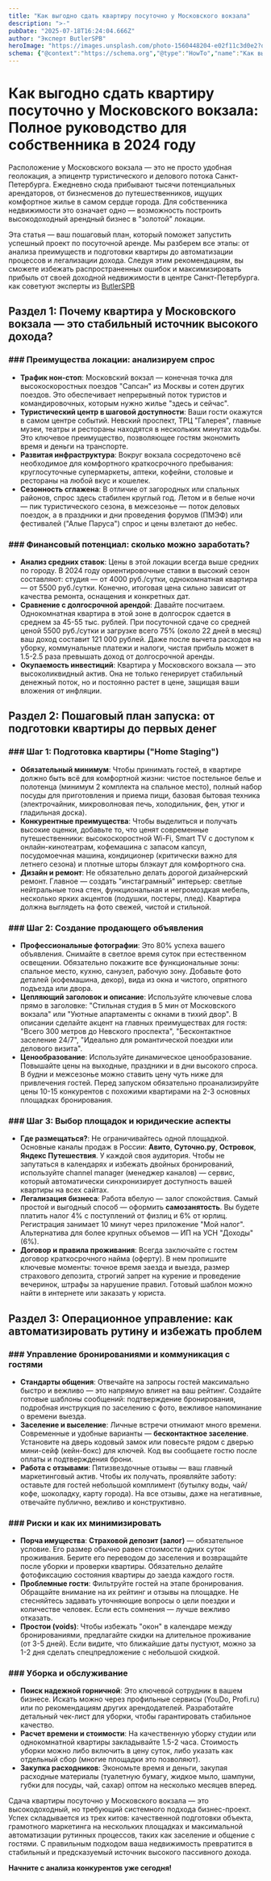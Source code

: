 ```yaml
---
title: "Как выгодно сдать квартиру посуточно у Московского вокзала"
description: ">-"
pubDate: "2025-07-18T16:24:04.666Z"
author: "Эксперт ButlerSPB"
heroImage: "https://images.unsplash.com/photo-1560448204-e02f11c3d0e2?q=80&w=2070&auto=format&fit=crop"
schema: {"@context":"https://schema.org","@type":"HowTo","name":"Как выгодно сдать квартиру посуточно у Московского вокзала","description":">-","image":{"@type":"ImageObject","url":"https://images.unsplash.com/photo-1560448204-e02f11c3d0e2?q=80&w=2070&auto=format&fit=crop"},"aggregateRating":{"@type":"AggregateRating","ratingValue":"4.8","reviewCount":895,"bestRating":"5","worstRating":"1"},"publisher":{"@type":"Organization","name":"Блог ButlerSPB","logo":{"@type":"ImageObject","url":"https://butlerspb-blog.netlify.app/favicon.ico"}},"mainEntityOfPage":{"@type":"WebPage","@id":"https://butlerspb-blog.netlify.app/blog/sdat-kvartiru-posutochno-u-moskovskogo-vokzala/"}}
---
```


# **Как выгодно сдать квартиру посуточно у Московского вокзала: Полное руководство для собственника в 2024 году**

Расположение у Московского вокзала — это не просто удобная геолокация, а эпицентр туристического и делового потока Санкт-Петербурга. Ежедневно сюда прибывают тысячи потенциальных арендаторов, от бизнесменов до путешественников, ищущих комфортное жилье в самом сердце города. Для собственника недвижимости это означает одно — возможность построить высокодоходный арендный бизнес в "золотой" локации.

Эта статья — ваш пошаговый план, который поможет запустить успешный проект по посуточной аренде. Мы разберем все этапы: от анализа преимуществ и подготовки квартиры до автоматизации процессов и легализации дохода. Следуя этим рекомендациям, вы сможете избежать распространенных ошибок и максимизировать прибыль от своей доходной недвижимости в центре Санкт-Петербурга. как советуют эксперты из <a href="https://butlerspb.ru" target="_blank" rel="nofollow">ButlerSPB</a>

## **Раздел 1: Почему квартира у Московского вокзала — это стабильный источник высокого дохода?**

### ### Преимущества локации: анализируем спрос
*   **Трафик нон-стоп**: Московский вокзал — конечная точка для высокоскоростных поездов "Сапсан" из Москвы и сотен других поездов. Это обеспечивает непрерывный поток туристов и командировочных, которым нужно жилье "здесь и сейчас".
*   **Туристический центр в шаговой доступности**: Ваши гости окажутся в самом центре событий. Невский проспект, ТРЦ "Галерея", главные музеи, театры и рестораны находятся в нескольких минутах ходьбы. Это ключевое преимущество, позволяющее гостям экономить время и деньги на транспорте.
*   **Развитая инфраструктура**: Вокруг вокзала сосредоточено всё необходимое для комфортного краткосрочного пребывания: круглосуточные супермаркеты, аптеки, кофейни, столовые и рестораны на любой вкус и кошелек.
*   **Сезонность сглажена**: В отличие от загородных или спальных районов, спрос здесь стабилен круглый год. Летом и в белые ночи — пик туристического сезона, в межсезонье — поток деловых поездок, а в праздники и дни проведения форумов (ПМЭФ) или фестивалей ("Алые Паруса") спрос и цены взлетают до небес.

### ### Финансовый потенциал: сколько можно заработать?
*   **Анализ средних ставок**: Цены в этой локации всегда выше средних по городу. В 2024 году ориентировочные ставки в высокий сезон составляют: студия — от 4000 руб./сутки, однокомнатная квартира — от 5500 руб./сутки. Конечно, итоговая цена сильно зависит от качества ремонта, оснащения и конкретных дат.
*   **Сравнение с долгосрочной арендой**: Давайте посчитаем. Однокомнатная квартира в этой зоне в долгосрок сдается в среднем за 45-55 тыс. рублей. При посуточной сдаче со средней ценой 5500 руб./сутки и загрузке всего 75% (около 22 дней в месяц) ваш доход составит 121 000 рублей. Даже после вычета расходов на уборку, коммунальные платежи и налоги, чистая прибыль может в 1.5-2.5 раза превышать доход от долгосрочной аренды.
*   **Окупаемость инвестиций**: Квартира у Московского вокзала — это высоколиквидный актив. Она не только генерирует стабильный денежный поток, но и постоянно растет в цене, защищая ваши вложения от инфляции.

## **Раздел 2: Пошаговый план запуска: от подготовки квартиры до первых денег**

### ### Шаг 1: Подготовка квартиры ("Home Staging")
*   **Обязательный минимум**: Чтобы принимать гостей, в квартире должно быть всё для комфортной жизни: чистое постельное белье и полотенца (минимум 2 комплекта на спальное место), полный набор посуды для приготовления и приема пищи, базовая бытовая техника (электрочайник, микроволновая печь, холодильник, фен, утюг и гладильная доска).
*   **Конкурентные преимущества**: Чтобы выделиться и получать высокие оценки, добавьте то, что ценят современные путешественники: высокоскоростной Wi-Fi, Smart TV с доступом к онлайн-кинотеатрам, кофемашина с запасом капсул, посудомоечная машина, кондиционер (критически важно для летнего сезона) и плотные шторы блэкаут для комфортного сна.
*   **Дизайн и ремонт**: Не обязательно делать дорогой дизайнерский ремонт. Главное — создать "инстаграмный" интерьер: светлые нейтральные тона стен, функциональная и негромоздкая мебель, несколько ярких акцентов (подушки, постеры, плед). Квартира должна выглядеть на фото свежей, чистой и стильной.

### ### Шаг 2: Создание продающего объявления
*   **Профессиональные фотографии**: Это 80% успеха вашего объявления. Снимайте в светлое время суток при естественном освещении. Обязательно покажите все функциональные зоны: спальное место, кухню, санузел, рабочую зону. Добавьте фото деталей (кофемашина, декор), вида из окна и чистого, опрятного подъезда или двора.
*   **Цепляющий заголовок и описание**: Используйте ключевые слова прямо в заголовке: "Стильная студия в 5 мин от Московского вокзала" или "Уютные апартаменты с окнами в тихий двор". В описании сделайте акцент на главных преимуществах для гостя: "Всего 300 метров до Невского проспекта", "Бесконтактное заселение 24/7", "Идеально для романтической поездки или делового визита".
*   **Ценообразование**: Используйте динамическое ценообразование. Повышайте цены на выходные, праздники и в дни высокого спроса. В будни и межсезонье можно ставить цену чуть ниже для привлечения гостей. Перед запуском обязательно проанализируйте цены 10-15 конкурентов с похожими квартирами на 2-3 основных площадках бронирования.

### ### Шаг 3: Выбор площадок и юридические аспекты
*   **Где размещаться?**: Не ограничивайтесь одной площадкой. Основные каналы продаж в России: **Авито**, **Суточно.ру**, **Островок**, **Яндекс Путешествия**. У каждой своя аудитория. Чтобы не запутаться в календарях и избежать двойных бронирований, используйте channel manager (менеджер каналов) — сервис, который автоматически синхронизирует доступность вашей квартиры на всех сайтах.
*   **Легализация бизнеса**: Работа вбелую — залог спокойствия. Самый простой и выгодный способ — оформить **самозанятость**. Вы будете платить налог 4% с поступлений от физлиц и 6% от юрлиц. Регистрация занимает 10 минут через приложение "Мой налог". Альтернатива для более крупных объемов — ИП на УСН "Доходы" (6%).
*   **Договор и правила проживания**: Всегда заключайте с гостем договор краткосрочного найма (оферту). В нем пропишите ключевые моменты: точное время заезда и выезда, размер страхового депозита, строгий запрет на курение и проведение вечеринок, штрафы за нарушение правил. Готовый шаблон можно найти в интернете или заказать у юриста.

## **Раздел 3: Операционное управление: как автоматизировать рутину и избежать проблем**

### ### Управление бронированиями и коммуникация с гостями
*   **Стандарты общения**: Отвечайте на запросы гостей максимально быстро и вежливо — это напрямую влияет на ваш рейтинг. Создайте готовые шаблоны сообщений: подтверждение бронирования, подробная инструкция по заселению с фото, вежливое напоминание о времени выезда.
*   **Заселение и выселение**: Личные встречи отнимают много времени. Современные и удобные варианты — **бесконтактное заселение**. Установите на дверь кодовый замок или повесьте рядом с дверью мини-сейф (кейн-бокс) для ключей. Код вы сообщаете гостю после оплаты и подтверждения брони.
*   **Работа с отзывами**: Пятизвездочные отзывы — ваш главный маркетинговый актив. Чтобы их получать, проявляйте заботу: оставьте для гостей небольшой комплимент (бутылку воды, чай/кофе, шоколадку, карту города). На все отзывы, даже на негативные, отвечайте публично, вежливо и конструктивно.

### ### Риски и как их минимизировать
*   **Порча имущества**: **Страховой депозит (залог)** — обязательное условие. Его размер обычно равен стоимости одних суток проживания. Берите его переводом до заселения и возвращайте после уборки и проверки квартиры. Обязательно делайте фотофиксацию состояния квартиры до заезда каждого гостя.
*   **Проблемные гости**: Фильтруйте гостей на этапе бронирования. Обращайте внимание на их рейтинг и отзывы на площадке. Не стесняйтесь задавать уточняющие вопросы о цели поездки и количестве человек. Если есть сомнения — лучше вежливо отказать.
*   **Простои (voids)**: Чтобы избежать "окон" в календаре между бронированиями, предлагайте скидки на длительное проживание (от 3-5 дней). Если видите, что ближайшие даты пустуют, можно за 1-2 дня сделать спецпредложение с небольшой скидкой.

### ### Уборка и обслуживание
*   **Поиск надежной горничной**: Это ключевой сотрудник в вашем бизнесе. Искать можно через профильные сервисы (YouDo, Profi.ru) или по рекомендациям других арендодателей. Разработайте детальный чек-лист для уборки, чтобы гарантировать стабильное качество.
*   **Расчет времени и стоимости**: На качественную уборку студии или однокомнатной квартиры закладывайте 1.5-2 часа. Стоимость уборки можно либо включить в цену суток, либо указать как отдельный сбор (многие площадки это позволяют).
*   **Закупка расходников**: Экономьте время и деньги, закупая расходные материалы (туалетную бумагу, жидкое мыло, шампуни, губки для посуды, чай, сахар) оптом на несколько месяцев вперед.

Сдача квартиры посуточно у Московского вокзала — это высокодоходный, но требующий системного подхода бизнес-проект. Успех складывается из трех китов: качественной подготовки объекта, грамотного маркетинга на нескольких площадках и максимальной автоматизации рутинных процессов, таких как заселение и общение с гостями. С правильным подходом ваша недвижимость превратится в стабильный и предсказуемый источник высокого пассивного дохода.

**Начните с анализа конкурентов уже сегодня!**
